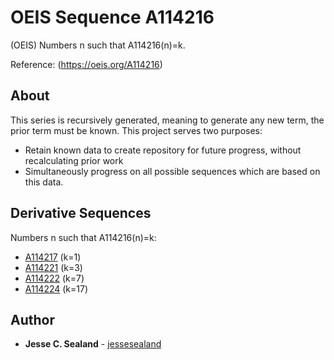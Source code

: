 # OEIS Sequence A114216

(OEIS) Numbers n such that A114216(n)=k.

Reference: (https://oeis.org/A114216)


## About

This series is recursively generated, meaning to generate any new term, the prior term must be known. This project serves two purposes:
* Retain known data to create repository for future progress, without recalculating prior work
* Simultaneously progress on all possible sequences which are based on this data.

## Derivative Sequences
Numbers n such that A114216(n)=k:

* [A114217](https://oeis.org/A114217) (k=1)
* [A114221](https://oeis.org/A114221) (k=3) 
* [A114222](https://oeis.org/A114222) (k=7)
* [A114224](https://oeis.org/A114224) (k=17) 

## Author

* **Jesse C. Sealand** - [jessesealand](https://github.com/jessesealand)
